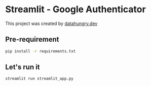 # Streamlit - Google Authenticator
This project was created by [datahungry.dev](https://www.facebook.com/datahungry)

## Pre-requirement
```bash
pip install -r requirements.txt
```

## Let's run it
```bash
streamlit run streamlit_app.py
```